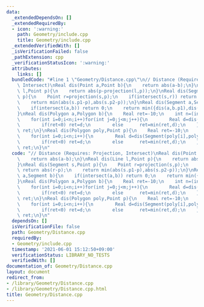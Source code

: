 ```yaml
---
data:
  _extendedDependsOn: []
  _extendedRequiredBy:
  - icon: ':warning:'
    path: Geometry/include.cpp
    title: Geometry/include.cpp
  _extendedVerifiedWith: []
  _isVerificationFailed: false
  _pathExtension: cpp
  _verificationStatusIcon: ':warning:'
  attributes:
    links: []
  bundledCode: "#line 1 \"Geometry/Distance.cpp\"\n// Distance (Requires: Projection,\
    \ Intersect)\nReal dis(Point a,Point b){\n    return abs(a-b);\n}\nReal dis(Line\
    \ l,Point p){\n    return abs(p-projection(l,p));\n}\nReal dis(Segment s,Point\
    \ p){\n    Point r=projection(s,p);\n    if(intersect(s,r)) return abs(r-p);\n\
    \    return min(abs(s.p1-p),abs(s.p2-p));\n}\nReal dis(Segment a,Segment b){\n\
    \    if(intersect(a,b)) return 0;\n    return min({dis(a,b.p1),dis(a,b.p2),dis(b,a.p1),dis(b,a.p2)});\n\
    }\nReal dis(Polygon a,Polygon b){\n    Real ret=-10;\n    int n=(int)a.size(),m=(int)b.size();\n\
    \    for(int i=0;i<n;i++)for(int j=0;j<m;j++){\n        Real d=dis(Segment(a[i],a[(i+1)%n]),Segment(b[j],b[(j+1)%m]));\n\
    \        if(ret<0) ret=d;\n        else      ret=min(ret,d);\n    }\n    return\
    \ ret;\n}\nReal dis(Polygon poly,Point p){\n    Real ret=-10;\n    int n=(int)poly.size();\n\
    \    for(int i=0;i<n;i++){\n        Real d=dis(Segment(poly[i],poly[(i+1)%n]),p);\n\
    \        if(ret<0) ret=d;\n        else      ret=min(ret,d);\n    }\n    return\
    \ ret;\n}\n"
  code: "// Distance (Requires: Projection, Intersect)\nReal dis(Point a,Point b){\n\
    \    return abs(a-b);\n}\nReal dis(Line l,Point p){\n    return abs(p-projection(l,p));\n\
    }\nReal dis(Segment s,Point p){\n    Point r=projection(s,p);\n    if(intersect(s,r))\
    \ return abs(r-p);\n    return min(abs(s.p1-p),abs(s.p2-p));\n}\nReal dis(Segment\
    \ a,Segment b){\n    if(intersect(a,b)) return 0;\n    return min({dis(a,b.p1),dis(a,b.p2),dis(b,a.p1),dis(b,a.p2)});\n\
    }\nReal dis(Polygon a,Polygon b){\n    Real ret=-10;\n    int n=(int)a.size(),m=(int)b.size();\n\
    \    for(int i=0;i<n;i++)for(int j=0;j<m;j++){\n        Real d=dis(Segment(a[i],a[(i+1)%n]),Segment(b[j],b[(j+1)%m]));\n\
    \        if(ret<0) ret=d;\n        else      ret=min(ret,d);\n    }\n    return\
    \ ret;\n}\nReal dis(Polygon poly,Point p){\n    Real ret=-10;\n    int n=(int)poly.size();\n\
    \    for(int i=0;i<n;i++){\n        Real d=dis(Segment(poly[i],poly[(i+1)%n]),p);\n\
    \        if(ret<0) ret=d;\n        else      ret=min(ret,d);\n    }\n    return\
    \ ret;\n}\n"
  dependsOn: []
  isVerificationFile: false
  path: Geometry/Distance.cpp
  requiredBy:
  - Geometry/include.cpp
  timestamp: '2021-06-01 15:12:50+09:00'
  verificationStatus: LIBRARY_NO_TESTS
  verifiedWith: []
documentation_of: Geometry/Distance.cpp
layout: document
redirect_from:
- /library/Geometry/Distance.cpp
- /library/Geometry/Distance.cpp.html
title: Geometry/Distance.cpp
---
```


